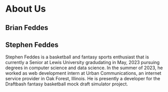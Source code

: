 # About Us

## Brian Feddes

## Stephen Feddes
Stephen Feddes is a basketball and fantasy sports enthusiast that is currently a Senior at Lewis University gradudating in May, 2023 pursuing degrees in computer science and data science. In the summer of 2023, he worked as web development intern at Urban Communications, an internet service provider in Oak Forest, Illinois. He is presently a developer for the Draftbash fantasy basketball mock draft simulator project.
